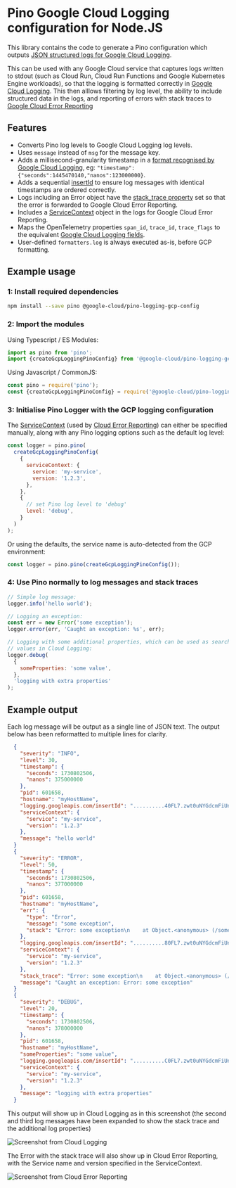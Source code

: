 # Pino Google Cloud Logging configuration for Node.JS

This library contains the code to generate a Pino configuration which outputs
[JSON structured logs for Google Cloud Logging](https://cloud.google.com/logging/docs/structured-logging).

This can be used with any Google Cloud service that captures logs written to
stdout (such as Cloud Run, Cloud Run Functions and Google Kubernetes Engine
workloads), so that the logging is formatted correctly in [Google Cloud
Logging](https://cloud.google.com/logging/docs). This then alllows filtering by
log level, the ability to include structured data in the logs, and reporting of
errors with stack traces to
[Google Cloud Error Reporting](https://cloud.google.com/error-reporting/docs)

## Features

-   Converts Pino log levels to Google Cloud Logging log levels.
-   Uses `message` instead of `msg` for the message key.
-   Adds a millisecond-granularity timestamp in a
    [format recognised by Google Cloud Logging](https://cloud.google.com/logging/docs/agent/logging/configuration#timestamp-processing),
    eg: `"timestamp":{"seconds":1445470140,"nanos":123000000}`.
-   Adds a sequential
    [insertId](https://cloud.google.com/logging/docs/reference/v2/rest/v2/LogEntry#FIELDS.insert_id)
    to ensure log messages with identical timestamps are ordered correctly.
-   Logs including an Error object have the
    [stack_trace property](https://cloud.google.com/error-reporting/docs/formatting-error-messages#log-error)
    set so that the error is forwarded to Google Cloud Error Reporting.
-   Includes a
    [ServiceContext](https://cloud.google.com/error-reporting/reference/rest/v1beta1/ServiceContext)
    object in the logs for Google Cloud Error Reporting.
-   Maps the OpenTelemetry properties `span_id`, `trace_id`, `trace_flags` to
  the equivalent
  [Google Cloud Logging fields](https://cloud.google.com/logging/docs/structured-logging#structured_logging_special_fields).
-   User-defined `formatters.log` is always executed as-is, before GCP formatting.

## Example usage

### 1: Install required dependencies

```bash
npm install --save pino @google-cloud/pino-logging-gcp-config
```

### 2: Import the modules

Using Typescript / ES Modules:

```typescript
import as pino from 'pino';
import {createGcpLoggingPinoConfig} from '@google-cloud/pino-logging-gcp-config';
```

Using Javascript / CommonJS:

```javascript
const pino = require('pino');
const {createGcpLoggingPinoConfig} = require('@google-cloud/pino-logging-gcp-config');
```

### 3: Initialise Pino Logger with the GCP logging configuration

The
[ServiceContext](https://cloud.google.com/error-reporting/reference/rest/v1beta1/ServiceContext)
(used by
[Cloud Error Reporting](https://cloud.google.com/error-reporting/docs/formatting-error-messages))
can either be specified manually, along with any Pino logging options such as
the default log level:

```javascript
const logger = pino.pino(
  createGcpLoggingPinoConfig(
    {
      serviceContext: {
        service: 'my-service',
        version: '1.2.3',
      },
    },
    {
      // set Pino log level to 'debug'
      level: 'debug',
    }
  )
);
```

Or using the defaults, the service name is auto-detected from the GCP
environment:

```javascript
const logger = pino.pino(createGcpLoggingPinoConfig());
```

### 4: Use Pino normally to log messages and stack traces

```javascript
// Simple log message:
logger.info('hello world');

// Logging an exception:
const err = new Error('some exception');
logger.error(err, 'Caught an exception: %s', err);

// Logging with some additional properties, which can be used as searchable
// values in Cloud Logging:
logger.debug(
  {
    someProperties: 'some value',
  },
  'logging with extra properties'
);
```

## Example output

Each log message will be output as a single line of JSON text. The output below
has been reformatted to multiple lines for clarity.

<!-- markdownlint-capture -->
<!-- markdownlint-disable MD013 -->

```json
  {
    "severity": "INFO",
    "level": 30,
    "timestamp": {
      "seconds": 1730802506,
      "nanos": 375000000
    },
    "pid": 601658,
    "hostname": "myHostName",
    "logging.googleapis.com/insertId": "..........40FL7.zwt0uNYGdcmFiUn_",
    "serviceContext": {
      "service": "my-service",
      "version": "1.2.3"
    },
    "message": "hello world"
  }
  {
    "severity": "ERROR",
    "level": 50,
    "timestamp": {
      "seconds": 1730802506,
      "nanos": 377000000
    },
    "pid": 601658,
    "hostname": "myHostName",
    "err": {
      "type": "Error",
      "message": "some exception",
      "stack": "Error: some exception\n    at Object.<anonymous> (/some/dir/pino-logging-gcp-config/build/src/example.js:14:13)\n    at Module._compile (node:internal/modules/cjs/loader:1434:14)\n    at Module._extensions..js (node:internal/modules/cjs/loader:1518:10)\n    at Module.load (node:internal/modules/cjs/loader:1249:32)\n    at Module._load (node:internal/modules/cjs/loader:1065:12)\n    at Function.executeUserEntryPoint [as runMain] (node:internal/modules/run_main:158:12)\n    at node:internal/main/run_main_module:30:49"
    },
    "logging.googleapis.com/insertId": "..........80FL7.zwt0uNYGdcmFiUn_",
    "serviceContext": {
      "service": "my-service",
      "version": "1.2.3"
    },
    "stack_trace": "Error: some exception\n    at Object.<anonymous> (/some/dir/pino-logging-gcp-config/build/src/example.js:14:13)\n    at Module._compile (node:internal/modules/cjs/loader:1434:14)\n    at Module._extensions..js (node:internal/modules/cjs/loader:1518:10)\n    at Module.load (node:internal/modules/cjs/loader:1249:32)\n    at Module._load (node:internal/modules/cjs/loader:1065:12)\n    at Function.executeUserEntryPoint [as runMain] (node:internal/modules/run_main:158:12)\n    at node:internal/main/run_main_module:30:49",
    "message": "Caught an exception: Error: some exception"
  }
  {
    "severity": "DEBUG",
    "level": 20,
    "timestamp": {
      "seconds": 1730802506,
      "nanos": 378000000
    },
    "pid": 601658,
    "hostname": "myHostName",
    "someProperties": "some value",
    "logging.googleapis.com/insertId": "..........C0FL7.zwt0uNYGdcmFiUn_",
    "serviceContext": {
      "service": "my-service",
      "version": "1.2.3"
    },
    "message": "logging with extra properties"
  }
```

<!-- markdownlint-restore -->

This output will show up in Cloud Logging as in this screenshot (the second and
third log messages have been expanded to show the stack trace and the additional
log properties)

![Screenshot from Cloud Logging](images/logging-screenshot.png)

The Error with the stack trace will also show up in Cloud Error Reporting,
with the Service name and version specified in the ServiceContext.

![Screenshot from Cloud Error Reporting](images/error-reporting-screenshot.png)
